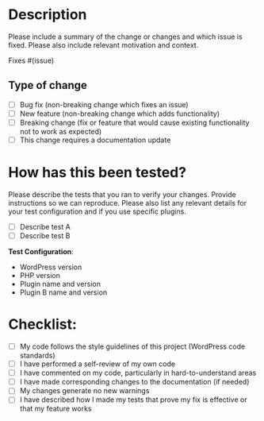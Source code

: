 # Description

Please include a summary of the change or changes and which issue is fixed. Please also include relevant motivation and context.

Fixes #(issue)

## Type of change

- [ ] Bug fix (non-breaking change which fixes an issue)
- [ ] New feature (non-breaking change which adds functionality)
- [ ] Breaking change (fix or feature that would cause existing functionality not to work as expected)
- [ ] This change requires a documentation update

# How has this been tested?

Please describe the tests that you ran to verify your changes. Provide instructions so we can reproduce. Please also list any relevant details for your test configuration and if you use specific plugins.

- [ ] Describe test A
- [ ] Describe test B

**Test Configuration**:
* WordPress version
* PHP version
* Plugin name and version
* Plugin B name and version

# Checklist:

- [ ] My code follows the style guidelines of this project (WordPress code standards)
- [ ] I have performed a self-review of my own code
- [ ] I have commented on my code, particularly in hard-to-understand areas
- [ ] I have made corresponding changes to the documentation (if needed)
- [ ] My changes generate no new warnings
- [ ] I have described how I made my tests that prove my fix is effective or that my feature works
